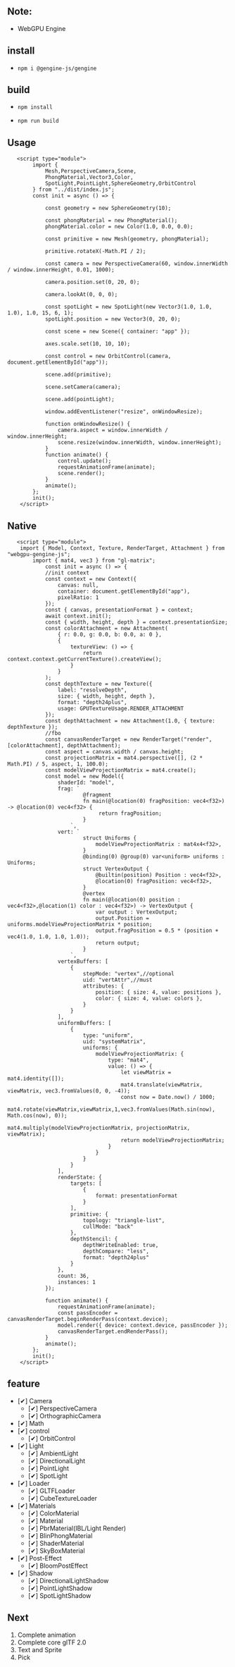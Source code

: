 ## Note:

-   WebGPU Engine

## install

-   `npm i @gengine-js/gengine`

## build

-   `npm install`

-   `npm run build`

## Usage

       <script type="module">
            import {
                Mesh,PerspectiveCamera,Scene,
                PhongMaterial,Vector3,Color,
                SpotLight,PointLight,SphereGeometry,OrbitControl
            } from "../dist/index.js";
            const init = async () => {

                const geometry = new SphereGeometry(10);

                const phongMaterial = new PhongMaterial();
                phongMaterial.color = new Color(1.0, 0.0, 0.0);

                const primitive = new Mesh(geometry, phongMaterial);

                primitive.rotateX(-Math.PI / 2);

                const camera = new PerspectiveCamera(60, window.innerWidth / window.innerHeight, 0.01, 1000);

                camera.position.set(0, 20, 0);

                camera.lookAt(0, 0, 0);

                const spotLight = new SpotLight(new Vector3(1.0, 1.0, 1.0), 1.0, 15, 6, 1);
                spotLight.position = new Vector3(0, 20, 0);

                const scene = new Scene({ container: "app" });

                axes.scale.set(10, 10, 10);

                const control = new OrbitControl(camera, document.getElementById("app"));

                scene.add(primitive);

                scene.setCamera(camera);

                scene.add(pointLight);

                window.addEventListener("resize", onWindowResize);

                function onWindowResize() {
                    camera.aspect = window.innerWidth / window.innerHeight;
                    scene.resize(window.innerWidth, window.innerHeight);
                }
                function animate() {
                    control.update();
                    requestAnimationFrame(animate);
                    scene.render();
                }
                animate();
            };
            init();
        </script>

## Native

       <script type="module">
       	import { Model, Context, Texture, RenderTarget, Attachment } from "webgpu-gengine-js";
    		import { mat4, vec3 } from "gl-matrix";
            	const init = async () => {
                //init context
    			const context = new Context({
    				canvas: null,
    				container: document.getElementById("app"),
    				pixelRatio: 1
    			});
    			const { canvas, presentationFormat } = context;
    			await context.init();
    			const { width, height, depth } = context.presentationSize;
    			const colorAttachment = new Attachment(
    				{ r: 0.0, g: 0.0, b: 0.0, a: 0 },
    				{
    					textureView: () => {
    						return context.context.getCurrentTexture().createView();
    					}
    				}
    			);
    			const depthTexture = new Texture({
    				label: "resolveDepth",
    				size: { width, height, depth },
    				format: "depth24plus",
    				usage: GPUTextureUsage.RENDER_ATTACHMENT
    			});
    			const depthAttachment = new Attachment(1.0, { texture: depthTexture });
                //fbo
    			const canvasRenderTarget = new RenderTarget("render", [colorAttachment], depthAttachment);
    			const aspect = canvas.width / canvas.height;
    			const projectionMatrix = mat4.perspective([], (2 * Math.PI) / 5, aspect, 1, 100.0);
    			const modelViewProjectionMatrix = mat4.create();
    			const model = new Model({
    				shaderId: "model",
    				frag: `
                            @fragment
                            fn main(@location(0) fragPosition: vec4<f32>) -> @location(0) vec4<f32> {
                                 return fragPosition;
                            }
                        `,
    				vert: `
                            struct Uniforms {
                                modelViewProjectionMatrix : mat4x4<f32>,
                            }
                            @binding(0) @group(0) var<uniform> uniforms : Uniforms;
                            struct VertexOutput {
                                @builtin(position) Position : vec4<f32>,
                                @location(0) fragPosition: vec4<f32>,
                            }
                            @vertex
                            fn main(@location(0) position : vec4<f32>,@location(1) color : vec4<f32>) -> VertexOutput {
                                var output : VertexOutput;
                                output.Position = uniforms.modelViewProjectionMatrix * position;
                                output.fragPosition = 0.5 * (position + vec4(1.0, 1.0, 1.0, 1.0));
                                return output;
                            }
                        `,
    				vertexBuffers: [
    					{
    						stepMode: "vertex",//optional
    						uid: "vertAttr",//must
    						attributes: {
    							position: { size: 4, value: positions },
    							color: { size: 4, value: colors },
    						}
    					}
    				],
    				uniformBuffers: [
    					{
    						type: "uniform",
    						uid: "systemMatrix",
    						uniforms: {
    							modelViewProjectionMatrix: {
    								type: "mat4",
    								value: () => {
    									let viewMatrix = mat4.identity([]);
    									mat4.translate(viewMatrix, viewMatrix, vec3.fromValues(0, 0, -4));
    									const now = Date.now() / 1000;
    									mat4.rotate(viewMatrix,viewMatrix,1,vec3.fromValues(Math.sin(now), Math.cos(now), 0));
    									mat4.multiply(modelViewProjectionMatrix, projectionMatrix, viewMatrix);
    									return modelViewProjectionMatrix;
    								}
    							}
    						}
    					}
    				],
    				renderState: {
    					targets: [
    						{
    							format: presentationFormat
    						}
    					],
    					primitive: {
    						topology: "triangle-list",
    						cullMode: "back"
    					},
    					depthStencil: {
    						depthWriteEnabled: true,
    						depthCompare: "less",
    						format: "depth24plus"
    					}
    				},
    				count: 36,
    				instances: 1
    			});

    			function animate() {
    				requestAnimationFrame(animate);
    				const passEncoder = canvasRenderTarget.beginRenderPass(context.device);
    				model.render({ device: context.device, passEncoder });
    				canvasRenderTarget.endRenderPass();
    			}
    			animate();
    		};
    		init();
        </script>

## feature

-   [✔] Camera
    -   [✔] PerspectiveCamera
    -   [✔] OrthographicCamera
-   [✔] Math
-   [✔] control
    -   [✔] OrbitControl
-   [✔] Light
    -   [✔] AmbientLight
    -   [✔] DirectionalLight
    -   [✔] PointLight
    -   [✔] SpotLight
-   [✔] Loader
    -   [✔] GLTFLoader
    -   [✔] CubeTextureLoader
-   [✔] Materials
    -   [✔] ColorMaterial
    -   [✔] Material
    -   [✔] PbrMaterial(IBL/Light Render)
    -   [✔] BlinPhongMaterial
    -   [✔] ShaderMaterial
    -   [✔] SkyBoxMaterial
-   [✔] Post-Effect
    -   [✔] BloomPostEffect
-   [✔] Shadow
    -   [✔] DirectionalLightShadow
    -   [✔] PointLightShadow
    -   [✔] SpotLightShadow

## Next

1. Complete animation
2. Complete core glTF 2.0
3. Text and Sprite
4. Pick
